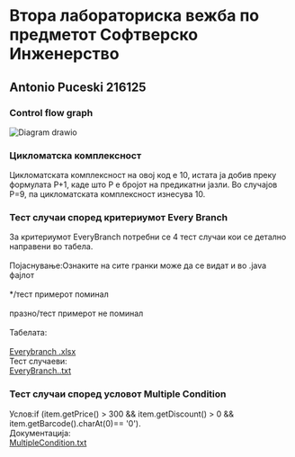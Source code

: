 # Втора лабораториска вежба по предметот Софтверско Инженерство


## Antonio Puceski 216125




### Control flow graph

![Diagram drawio](https://github.com/Ton4ee/SI_2024_lab2_216125/assets/166876423/e97a08e4-29e4-4711-9950-e8dbb3530c79)


### Цикломатска комплексност

  Цикломатската комплексност на овој код е 10, истата ја добив преку формулата P+1, каде што P е бројот на предикатни јазли. Во случајoв P=9, па цикломатската комплексност изнесува 10.


### Тест случаи според критериумот Every Branch

За критериумот EveryBranch потребни се 4 тест случаи кои се детално направени во табела. <br />
<br />
Појаснување:Ознаките на сите гранки може да се видат и во .java фајлот <br />
<br />
*/тест примерот поминал <br />
<br />
празно/тест примерот не поминал <br />
<br />
Табелата: <br />
<br />
[Everybranch .xlsx](https://github.com/Ton4ee/SI_2024_lab2_216125/files/15448879/Everybranch.xlsx)
<br />
Тест случаеви:
<br />
[EveryBranch..txt](https://github.com/Ton4ee/SI_2024_lab2_216125/files/15447844/EveryBranch.txt)

### Тест случаи според условот Multiple Condition
Услов:if (item.getPrice() > 300 && item.getDiscount() > 0 && item.getBarcode().charAt(0)== '0'). 
<br />
Документација:
<br />
[MultipleCondition.txt](https://github.com/Ton4ee/SI_2024_lab2_216125/files/15447915/MultipleCondition.txt)
<br />

